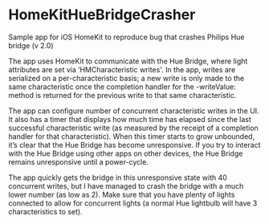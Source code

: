 # HomeKitHueBridgeCrasher
Sample app for iOS HomeKit to reproduce bug that crashes Philips Hue bridge (v 2.0)

The app uses HomeKit to communicate with the Hue Bridge, where light attributes are set via ‘HMCharacteristic writes'. In the app, writes are serialized on a per-characteristic basis; a new write is only made to the same characteristic once the completion handler for the -writeValue: method is returned for the previous write to that same characteristic.

The app can configure number of concurrent characteristic writes in the UI. It also has a timer that displays how much time has elapsed since the last successful characteristic write (as measured by the receipt of a completion handler for that characteristic). When this timer starts to grow unbounded, it’s clear that the Hue Bridge has become unresponsive. If you try to interact with the Hue Bridge using other apps on other devices, the Hue Bridge remains unresponsive until a power-cycle.

The app quickly gets the bridge in this unresponsive state with 40 concurrent writes, but I have managed to crash the bridge with a much lower number (as low as 2). Make sure that you have plenty of lights connected to allow for concurrent lights (a normal Hue lightbulb will have 3 characteristics to set).
